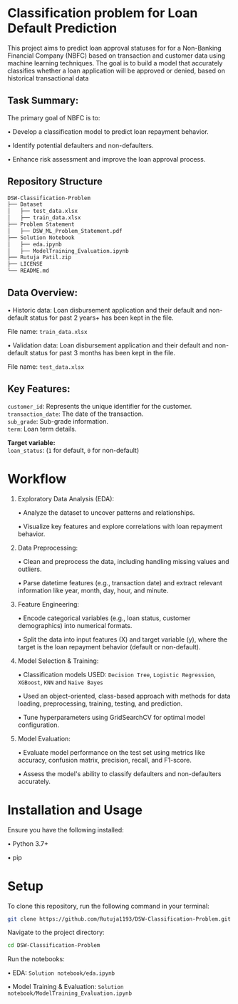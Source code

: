 # Classification problem for Loan Default Prediction

This project aims to predict loan approval statuses for for a Non-Banking Financial Company (NBFC) based on transaction and customer data using machine learning techniques. The goal is to build a model that accurately classifies whether a loan application will be approved or denied, based on historical transactional data

## Task Summary: 

The primary goal of NBFC is to:

   • Develop a classification model to predict loan repayment behavior.

   • Identify potential defaulters and non-defaulters.

   • Enhance risk assessment and improve the loan approval process.

## Repository Structure

```bash
DSW-Classification-Problem
├── Dataset
│   ├── test_data.xlsx
│   ├── train_data.xlsx
├── Problem Statement
│   ├── DSW_ML_Problem_Statement.pdf
├── Solution Notebook
│   ├── eda.ipynb
│   ├── ModelTraining_Evaluation.ipynb
├── Rutuja Patil.zip
├── LICENSE
└── README.md
```

## Data Overview: 

• Historic data: Loan disbursement application and their default and non-default 
status for past 2 years+ has been kept in the file. 

File name: `train_data.xlsx `

• Validation data: Loan disbursement application and their default and non-default 
status for past 3 months has been kept in the file. 

File name: `test_data.xlsx` 

## Key Features:

`customer_id`: Represents the unique identifier for the customer.  
`transaction_date`: The date of the transaction.  
`sub_grade`: Sub-grade information.  
`term`: Loan term details.  

**Target variable:**  
`loan_status`: (`1` for default, `0` for non-default)

# Workflow

1. Exploratory Data Analysis (EDA):

      • Analyze the dataset to uncover patterns and relationships.
  
      • Visualize key features and explore correlations with loan repayment behavior.

2. Data Preprocessing:

      • Clean and preprocess the data, including handling missing values and outliers.

      • Parse datetime features (e.g., transaction date) and extract relevant information like year, month, day, hour, and minute.

3. Feature Engineering:

      • Encode categorical variables (e.g., loan status, customer demographics) into numerical formats.

      • Split the data into input features (X) and target variable (y), where the target is the loan repayment behavior (default or non-default).

4. Model Selection & Training:

      • Classification models USED: `Decision Tree`, `Logistic Regression`, `XGBoost`, `KNN` and `Naive Bayes`
 
      • Used an object-oriented, class-based approach with methods for data loading, preprocessing, training, testing, and prediction.
  
      • Tune hyperparameters using GridSearchCV for optimal model configuration.

5. Model Evaluation:

      • Evaluate model performance on the test set using metrics like accuracy, confusion matrix, precision, recall, and F1-score.

      • Assess the model's ability to classify defaulters and non-defaulters accurately.



# Installation and Usage
Ensure you have the following installed:

• Python 3.7+

• pip

# Setup
To clone this repository, run the following command in your terminal:

```bash
git clone https://github.com/Rutuja1193/DSW-Classification-Problem.git
```

Navigate to the project directory:
```bash
cd DSW-Classification-Problem
```
Run the notebooks:

• EDA: `Solution notebook/eda.ipynb`

• Model Training & Evaluation: `Solution notebook/ModelTraining_Evaluation.ipynb`
